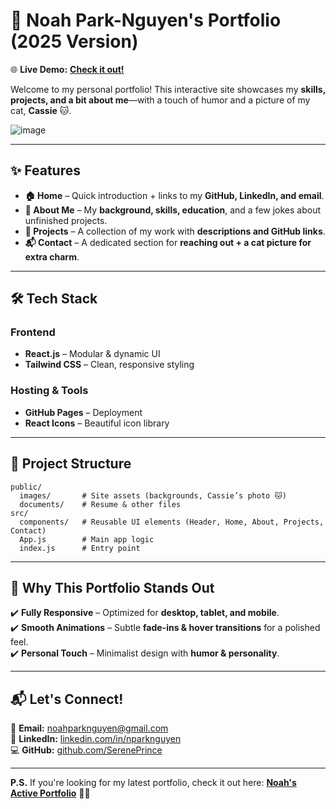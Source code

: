 # 🚀 **Noah Park-Nguyen's Portfolio (2025 Version)**  

🌐 **Live Demo:** [**Check it out!**](https://sereneprince.github.io/Portfolio-V3/)  

Welcome to my personal portfolio! This interactive site showcases my **skills, projects, and a bit about me**—with a touch of humor and a picture of my cat, **Cassie** 🐱.  

![image](https://github.com/user-attachments/assets/c4c57965-669f-4794-a4e6-10a07897233b)

---

## ✨ **Features**  

- **🏠 Home** – Quick introduction + links to my **GitHub, LinkedIn, and email**.  
- **🙋 About Me** – My **background, skills, education**, and a few jokes about unfinished projects.  
- **📂 Projects** – A collection of my work with **descriptions and GitHub links**.  
- **📬 Contact** – A dedicated section for **reaching out + a cat picture for extra charm**.  

---

## 🛠️ **Tech Stack**  

### **Frontend**  
- **React.js** – Modular & dynamic UI  
- **Tailwind CSS** – Clean, responsive styling  

### **Hosting & Tools**  
- **GitHub Pages** – Deployment  
- **React Icons** – Beautiful icon library  

---

## 📂 **Project Structure**  

```plaintext
public/
  images/       # Site assets (backgrounds, Cassie’s photo 🐱)
  documents/    # Resume & other files
src/
  components/   # Reusable UI elements (Header, Home, About, Projects, Contact)
  App.js        # Main app logic
  index.js      # Entry point
```

---

## 🌟 **Why This Portfolio Stands Out**  

✔️ **Fully Responsive** – Optimized for **desktop, tablet, and mobile**.  
✔️ **Smooth Animations** – Subtle **fade-ins & hover transitions** for a polished feel.  
✔️ **Personal Touch** – Minimalist design with **humor & personality**.  

---

## 📬 **Let's Connect!**  

📧 **Email:** [noahparknguyen@gmail.com](mailto:noahparknguyen@gmail.com)  
🔗 **LinkedIn:** [linkedin.com/in/nparknguyen](https://www.linkedin.com/in/nparknguyen/)  
💻 **GitHub:** [github.com/SerenePrince](https://github.com/SerenePrince)  

---

**P.S.** If you're looking for my latest portfolio, check it out here: [**Noah's Active Portfolio**](https://sereneprince.github.io/noahpn/) 🎨🚀
